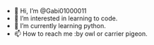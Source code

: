 - 👋 Hi, I’m @Gabi01000011
- 👀 I’m interested in learning to code.
- 🌱 I’m currently learning python.
- 📫 How to reach me :by owl or carrier pigeon.

<!---
Gabi01000011/Gabi01000011 is a ✨ special ✨ repository because its `README.md` (this file) appears on your GitHub profile.
You can click the Preview link to take a look at your changes.
--->
